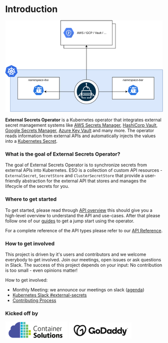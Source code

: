 # Introduction

![high-level](./pictures/diagrams-high-level-simple.png)

**External Secrets Operator** is a Kubernetes operator that integrates external
secret management systems like [AWS Secrets
Manager](https://aws.amazon.com/secrets-manager/), [HashiCorp
Vault](https://www.vaultproject.io/), [Google Secrets
Manager](https://cloud.google.com/secret-manager), [Azure Key
Vault](https://azure.microsoft.com/en-us/services/key-vault/) and many more. The
operator reads information from external APIs and automatically injects the
values into a [Kubernetes
Secret](https://kubernetes.io/docs/concepts/configuration/secret/).

### What is the goal of External Secrets Operator?

The goal of External Secrets Operator is to synchronize secrets from external
APIs into Kubernetes. ESO is a collection of custom API resources -
`ExternalSecret`, `SecretStore` and `ClusterSecretStore` that provide a
user-friendly abstraction for the external API that stores and manages the
lifecycle of the secrets for you.

### Where to get started

To get started, please read through [API overview](api-overview.md) this should
give you a high-level overview to understand the API and use-cases. After that
please follow one of our [guides](guides-introduction.md) to get a jump start
using the operator.

For a complete reference of the API types please refer to our [API
Reference](spec.md).

### How to get involved

This project is driven by it's users and contributors and we welcome everybody
to get involved. Join our meetings, open issues or ask questions in Slack. The
success of this project depends on your input: No contribution is too small -
even opinions matter!

How to get involved:

- Monthly Meeting: we announce our meetings on slack
  ([agenda](https://hackmd.io/GSGEpTVdRZCP6LDxV3FHJA))
- [Kubernetes Slack
  #external-secrets](https://kubernetes.slack.com/messages/external-secrets)
- [Contributing Process](contributing-process.md)

### Kicked off by

![cs-logo](./pictures/cs_logo.png)
![godaddy-logo](./pictures/godaddy_logo.png)
